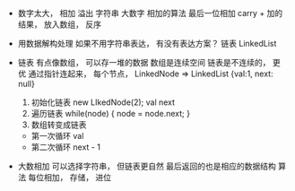 - 数字太大， 相加
  溢出
  字符串 大数字
  相加的算法
  最后一位相加
  carry + 加的结果， 放入数组， 
  反序
- 用数据解构处理 
  如果不用字符串表达， 有没有表达方案？
  链表 LinkedList

- 链表
  有点像数组， 可以存一堆的数据
  数组是连续空间 
  链表是不连续的， 更优 通过指针连起来，
  每个节点， LinkedNode => LinkedList
  {val:1, next: null}

  1. 初始化链表 new LIkedNode(2);
    val next 
  2. 遍历链表
    while(node) {
      node = node.next;
  }
  3. 数组转变成链表
    - 第一次循环 val
    - 第二次循环 next - 1


- 大数相加 可以选择字符串， 但链表更自然 
  最后返回的也是相应的数据结构
  算法 每位相加， 存储， 进位